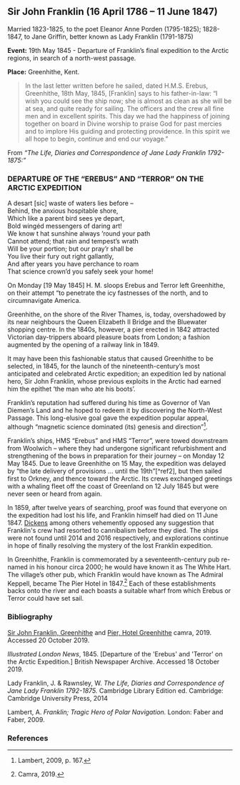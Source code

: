 <param ve-config
       title="Sir John Franklin (16 April 1786 – 11 June 1847)"
       layout="vtl">

## Sir John Franklin (16 April 1786 – 11 June 1847)

<param ve-image url="images/franklin.jpg" title="Sir John Franklin">

Married 1823-1825, to the poet Eleanor Anne Porden (1795-1825); 1828-1847, to Jane Griffin, better known as Lady Franklin (1791-1875)

**Event:** 19th May 1845 - Departure of Franklin’s final expedition to the Arctic regions, in search of a north-west passage.

**Place:** Greenhithe, Kent.

>In the last letter written before he sailed, dated H.M.S. Erebus, Greenhithe, 18th May, 1845, [Franklin] says to his father-in-law:
“I wish you could see the ship now; she is almost as clean as she will be at sea, and quite ready for sailing. The officers and the crew all fine men and in excellent spirits. This day we had the happiness of joining together on board in Divine worship to praise God for past mercies and to implore His guiding and protecting providence. In this spirit we all hope to begin, continue and end our voyage.”

From _“The Life, Diaries and Correspondence of Jane Lady Franklin 1792-1875:”_

### DEPARTURE OF THE “EREBUS” AND “TERROR” ON THE ARCTIC EXPEDITION

  A desart [sic] waste of waters lies before –  
  Behind, the anxious hospitable shore,  
  Which like a parent bird sees ye depart,  
  Bold wingéd messengers of daring art!  
  We know t hat sunshine always ’round your path  
  Cannot attend; that rain and tempest’s wrath  
  Will be your portion; but our pray’r shall be  
  You live their fury out right gallantly,  
  And after years you have perchance to roam  
  That science crown’d you safely seek your home!   

On Monday [19 May 1845] H. M. sloops Erebus and Terror left Greenhithe, on their attempt “to penetrate the icy fastnesses of the north, and to circumnavigate America.

<param ve-image url="images/erebus.jpg" title="Illustration of the ships Erebus and Terror leaving Greenhithe. Published in the Illustrated London News, 24th May 1845, p. 328.">

Greenhithe, on the shore of the River Thames, is, today, overshadowed by its near neighbours the Queen Elizabeth II Bridge and the Bluewater shopping centre. In the 1840s, however, a pier erected in 1842 attracted Victorian day-trippers aboard pleasure boats from London; a fashion augmented by the opening of a railway link in 1849.

It may have been this fashionable status that caused Greenhithe to be selected, in 1845, for the launch of the nineteenth-century’s most anticipated and celebrated Arctic expedition; an expedition led by national hero, Sir John Franklin, whose previous exploits in the Arctic had earned him the epithet ‘the man who ate his boots’. 

Franklin’s reputation had suffered during his time as Governor of Van Diemen’s Land and he hoped to redeem it by discovering the North-West Passage. This long-elusive goal gave the expedition popular appeal, although “magnetic science dominated (its) genesis and direction”[^ref1].

Franklin’s ships, HMS “Erebus” and HMS “Terror”, were towed downstream from Woolwich – where they had undergone significant refurbishment and strengthening of the bows in preparation for their journey – on Monday 12 May 1845. Due to leave Greenhithe on 15 May, the expedition was delayed by “the late delivery of provisions … until the 19th”[^ref2], but then sailed first to Orkney, and thence toward the Arctic. Its crews exchanged greetings with a whaling fleet off the coast of Greenland on 12 July 1845 but were never seen or heard from again.

In 1859, after twelve years of searching, proof was found that everyone on the expedition had lost his life, and Franklin himself had died on 11 June 1847. [Dickens](dickens-biography) among others vehemently opposed any suggestion that Franklin's crew had resorted to cannibalism before they died. The ships were not found until 2014 and 2016 respectively, and explorations continue in hope of finally resolving the mystery of the lost Franklin expedition.

In Greenhithe, Franklin is commemorated by a seventeenth-century pub re-named in his honour circa 2000; he would have known it as The White Hart. The village’s other pub, which Franklin would have known as The Admiral Keppell, became The Pier Hotel in 1847.[^ref3] Each of these establishments backs onto the river and each boasts a suitable wharf from which Erebus or Terror could have set sail. 

<param ve-image url="images/Franklinpub.jpg" title="Franklin Pub">

### Bibliography 

[Sir John Franklin, Greenhithe](https://whatpub.com/pubs/GRA/0248/sir-john-franklin-greenhithe) and [Pier, Hotel Greenhithe](https://whatpub.com/pubs/GRA/0161/pier-hotel-greenhithe) camra, 2019. Accessed 20 October 2019.

_Illustrated London News_, 1845. [Departure of the 'Erebus' and 'Terror' on the Arctic Expedition.] British Newspaper Archive. Accessed 18 October 2019.

Lady Franklin, J. & Rawnsley, W. _The Life, Diaries and Correspondence of Jane Lady Franklin 1792-1875._ Cambridge Library Edition ed. Cambridge: Cambridge University Press, 2014

Lambert, A. _Franklin; Tragic Hero of Polar Navigation._ London: Faber and Faber, 2009.

### References

[^ref1]: Lambert, 2009, p. 167.
[^ref1]: Lambert, 2009, p. 159.
[^ref3]: Camra, 2019.
